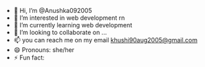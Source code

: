 - 👋 Hi, I’m @Anushka092005
- 👀 I’m interested in web development rn
- 🌱 I’m currently learning web development
- 💞️ I’m looking to collaborate on ...
- 📫 you can reach me on my email khushi90aug2005@gmail.com
- 😄 Pronouns: she/her
- ⚡ Fun fact: 

<!---
Anushka092005/Anushka092005 is a ✨ special ✨ repository because its `README.md` (this file) appears on your GitHub profile.
You can click the Preview link to take a look at your changes.
--->
